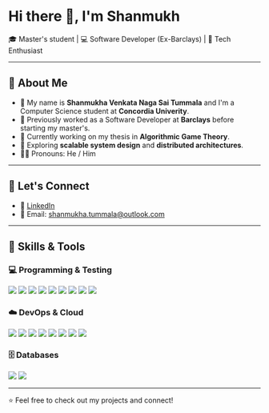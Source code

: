 # Hi there 👋, I'm Shanmukh

🎓 Master's student | 💻 Software Developer (Ex-Barclays) | 🚀 Tech Enthusiast  

---

## 🔹 About Me
- 👋 My name is **Shanmukha Venkata Naga Sai Tummala** and I'm a Computer Science student at **Concordia Univerity**.  
- 💼 Previously worked as a Software Developer at **Barclays** before starting my master's.  
- 📖 Currently working on my thesis in **Algorithmic Game Theory**.  
- 🌱 Exploring **scalable system design** and **distributed architectures**.  
- 🧑‍💻 Pronouns: He / Him

---

## 🔹 Let's Connect
- 💼 [LinkedIn](https://www.linkedin.com/in/shanmukha-tummala-937884191/)  
- 📧 Email: shanmukha.tummala@outlook.com  

---

## 🔹 Skills & Tools

### 💻 Programming & Testing
<img src="https://img.shields.io/badge/Java-007396?logo=java&logoColor=white" /> <img src="https://img.shields.io/badge/Python-3776AB?logo=python&logoColor=white" /> <img src="https://img.shields.io/badge/Go-00ADD8?logo=go&logoColor=white" /> <img src="https://img.shields.io/badge/SpringBoot-6DB33F?logo=spring&logoColor=white" /> <img src="https://img.shields.io/badge/Apache%20Camel-F80000?logo=apachecamel&logoColor=white" /> <img src="https://img.shields.io/badge/ApacheKafka-231F20?logo=apachekafka&logoColor=white" /> <img src="https://img.shields.io/badge/JUnit-25A162?logo=junit5&logoColor=white" /> <img src="https://img.shields.io/badge/Cucumber-39C95F?logo=cucumber&logoColor=white" /> <img src="https://img.shields.io/badge/Bash-4EAA25?logo=gnu-bash&logoColor=white" />

### ☁️ DevOps & Cloud
<img src="https://img.shields.io/badge/Git-F05032?logo=git&logoColor=white" /> <img src="https://img.shields.io/badge/Jenkins-D24939?logo=jenkins&logoColor=white" /> <img src="https://img.shields.io/badge/Linux-FCC624?logo=linux&logoColor=black" /> <img src="https://img.shields.io/badge/Kubernetes-326CE5?logo=kubernetes&logoColor=white" /> <img src="https://img.shields.io/badge/Docker-2496ED?logo=docker&logoColor=white" /> <img src="https://img.shields.io/badge/AWS-232F3E?logo=amazonaws&logoColor=white" /> <img src="https://img.shields.io/badge/Chef-8D2623?logo=chef&logoColor=white" /> <img src="https://img.shields.io/badge/Kibana-005571?logo=kibana&logoColor=white" />

### 🗄️ Databases
<img src="https://img.shields.io/badge/Oracle-F80000?logo=oracle&logoColor=white" /> <img src="https://img.shields.io/badge/MongoDB-47A248?logo=mongodb&logoColor=white" />

---

⭐️ Feel free to check out my projects and connect!
